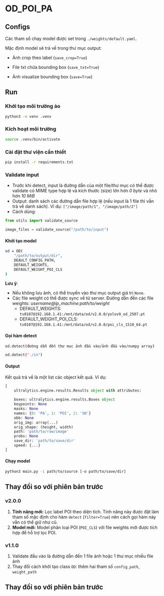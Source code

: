 # OD_POI_PA

## Configs
Các tham số chạy model được set trong `./weights/default.yaml`.

Mặc định model sẽ trả về trong thư mục output:

+ Ảnh crop theo label (`save_crop=True`)

+ File txt chứa bounding box (`save_txt=True`)

+ Ảnh visualize bounding box (`save=True`)

## Run

### Khởi tạo môi trường ảo
```bash
python3 -m venv .venv
```

### Kích hoạt môi trường
```bash
source .venv/bin/activate
```

### Cài đặt thư viện cần thiết
```bash
pip install -r requirements.txt
```

### Validate input 

- Trước khi detect, input là đường dẫn của một file/thư mục có thể được validate có MIME type hợp lệ và kích thước (size) lớn hơn *0 byte* và nhỏ hơn *10 MiB* 
- Output: danh sách các đường dẫn file hợp lệ (nếu input là 1 file thì vẫn trả về danh sách). Ví dụ: `["/image/path/1", "/image/path/2"]`
- Cách dùng: 

```python 
from utils import validate_source 

image_files = validate_source("/path/to/input") 
```

#### Khởi tạo model
```bash
od = OD(
    "/path/to/output/dir", 
    DEAULT_CONFIG_PATH, 
    DEFAULT_WEIGHTS, 
    DEFAULT_WEIGHT_POI_CLS
)
```

**Lưu ý**: 

- Nếu không lưu ảnh, có thể truyền vào thư mục output giá trị `None`. 
- Các file weight có thể được sync về từ server. Đường dẫn đến các file weights: _username@ip_machine:path/to/weight_
    - DEFAULT_WEIGHTS: `ts0107@192.168.1.41:/mnt/data/od/v2.0.0/yolov9_od_2507.pt` 
    - DEFAULT_WEIGHT_POI_CLS: `ts0107@192.168.1.41:/mnt/data/od/v2.0.0/poi_cls_1510_64.pt` 


#### Gọi hàm detect
```bash
od.detect(đường dẫn đến thư mục ảnh đầu vào/ảnh đầu vào/numpy array)

od.detect("./in")
```

#### Output 
Kết quả trả về là một list các object kết quả. Ví dụ:

```python
[
    ultralytics.engine.results.Results object with attributes:

    boxes: ultralytics.engine.results.Boxes object
    keypoints: None
    masks: None
    names: {0: 'PA', 1: 'POI', 2: 'SN'}
    obb: None
    orig_img: array(...)
    orig_shape: (height, width)
    path: 'path/to/raw/image'
    probs: None
    save_dir: 'path/to/save/dir'
    speed: {...}
]
```

#### Chạy model
```bash
python3 main.py -i path/to/source [-o path/to/save/dir] 
```

## Thay đổi so với phiên bản trước 

### v2.0.0
1. **Tính năng mới:** Lọc label POI theo diện tích. Tính năng này được đặt làm tham số mặc định cho hàm `detect` (`filter=True`) nên cách gọi hàm này vẫn có thể giữ như cũ.
1. **Model mới:** Model phân loại POI (`POI_CLS`) với file weights mới được tích hợp để hỗ trợ lọc POI.

### v1.1.0
1. Validate đầu vào là đường dẫn đến 1 file ảnh hoặc 1 thư mục nhiều file ảnh 
1. Thay đổi cách khởi tạo class `OD`: thêm hai tham số `config_path`, `weight_path`
## Thay đổi so với phiên bản trước 

